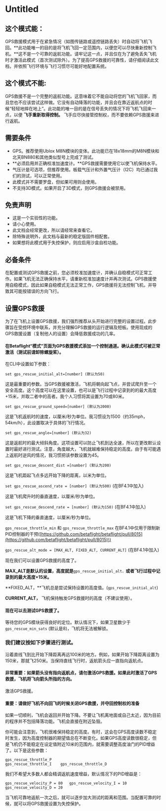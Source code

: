 # Untitled

## 这个模式能：

GPS救援模式用于在紧急情况（如图传链路或遥控链路丢失）时自动将飞机飞回。**此功能唯一的目的是将飞机飞回一定范围内，以便您可以尽快重新控制飞机。**这不是一个可靠的返航功能。请牢记这一点，并且仅在为了避免丢失飞机时才激活此模式（首次测试除外）。为了提高GPS救援的可靠性，请仔细阅读此文档，并依照飞行环境与飞行习惯尽可能好地配置系统。

## **这个模式不能:**

GPS救援不是一个完整的返航功能。这意味着它不能自动将您的飞机飞回家，而且您也不应该尝试这样做。它没有自动降落的功能，并且会在靠近返航点的时候“轻轻地摔在地上”。此功能的唯一目的是在信号丢失的情况下将飞机飞回来一点，以便**飞手重新取得控制。**飞手应尽快接管控制权，而不要依赖GPS救援来进行返航。

## 需要条件

* GPS。推荐使用Ublox M8N模块的变体。此功能已在18x18mm的M8N模块和北天BN880和其他类似型号上完成了测试。
* **必须启用并正确校准加速度计。**GPS救援需要使用它以使飞机保持水平。
* 气压计是可选项，但推荐使用。板载气压计和外置气压计（I2C）均已通过我们的测试，可以正常使用。
* 此模式并不需要罗盘，但如果可用则会使用。
* 不支持3D模式。如果开启了3D模式，则GPS救援会被禁用。

## 免责声明

* 这是一个实验性的功能。
* 请小心使用。
* 此文档会经常更改，所以请经常来查看它。
* 除特殊说明外，此文档与最新的稳定版固件相配套。
* 如果想将此模式用于失控保护，则应启用沙盒自检功能。

## 必备条件

在配置或测试GPS救援之前，您必须校准加速度计，并确认自稳模式可正常工作。如果飞机无法正确保持水平，请重新校准加速度计并再次测试。GPS救援使用自稳模式，因此如果自稳模式无法正常工作，GPS救援将无法控制飞机，并导致其可能按错误的方向飞行。

## 设置GPS救援

  
为了在飞机上设置GPS救援，我们强烈推荐从头开始进行完整的设置过程。此步骤旨在受控环境中联系，并充分理解GPS救援的运行逻辑及短板。使用现成的GPS救援设置（复制他人的设置）会降低救援成功的几率。

#### 在Betaflight“模式”页面为GPS救援模式添加一个控制通道。确认此模式可被正常激活（测试前请卸除螺旋桨）。

在CLI中设置如下参数：

`set gps_rescue_initial_alt=[number] (默认为50)`

这是最重要的参数。当GPS救援被激活，飞机将朝向起飞点，并尝试爬升至一个安全高度。这个高度可以在这里设置，也可以是飞行过程中记录到的的最大高度+15米，并取二者中的高者。我个人习惯将其设置为70或80米。

`set gps_rescue_ground_speed=[number] (默认为2000)`

这是飞机返航时的速度，以厘米/秒为单位。我习惯设为1500（约35mph，54km/h），此设置取决于具体的飞行情况。

`set gps_rescue_angle=[number] (默认为32)`

这是返航时的最大倾斜角度。这项设置可以防止飞机到达全速，所以在更改默认设置时最好进行测试。注意，角度越大，飞机就越难保持稳定的高度。由于有可能遇上返航时逆风的情况，我习惯把该参数设置为45。

`set gps_rescue_descent_dist =[number] (默认为200)`

这是飞机距起飞点多远开始下降的距离，以米为单位。

`set gps_rescue_ascend_rate = [number] (默认为500)` \(在BF4.1中加入\)

这是飞机爬升时的垂直速度，以厘米/秒为单位。

`set gps_rescue_descend_rate = [number] (默认为150)` \(在BF4.1中加入\)

这是飞机下降的垂直速度，以厘米/秒为单位。

`gps_rescue_throttle_min` 和 `gps_rescue_throttle_max` 在BF4.1中仅用于限制新PID控制器的干预\([https://github.com/betaflight/betaflight/pull/8015](https://github.com/betaflight/betaflight/pull/8015)\)

`gps_rescue_alt_mode = [MAX_ALT, FIXED_ALT, CURRENT_ALT]` \(在BF4.1中加入\)

现在我们可以设置GPS救援的高度了。

**MAX\_ALT是默认的设置，高度就是**`gps_rescue_initial_alt，`**或者飞行过程中记录到的最大高度+15米。**

**FIXED\_ALT，**飞机总是尝试保持设置的高度值。\(`gps_rescue_initial_alt`\)

**CURRENT\_ALT，** 飞机保持触发GPS救援时的高度（不建议使用）。

#### 现在可以去测试GPS救援了。

等待您的GPS模块获得良好的定位。默认情况下，如果卫星数少于`gps_rescue_min_sats` \(默认是8\)，飞机将无法被解锁。

### 我们建议按如下步骤进行测试。

沿着直线飞到比开始下降距离再远100米的地方。例如，如果开始下降距离设置为150米，那就飞250米。当保持直线飞行时，返航箭头应一直指向返航点。

#### 非常重要：如果箭头没有指向返航点，请勿激活GPS救援。如果此时激活了GPS救援，飞机将飞向箭头所指的方向。

激活GPS救援。

#### 重要：请做好飞机不向回飞的时候关闭GPS救援，并夺回控制权的准备

如果一切顺利，飞机会返回并开始下降。不要让飞机离地面或自己太近，因为目前的程序并不包括降落功能。飞机会直接在附近坠毁。

你可能会注意到，飞机很难保持稳定的高度。有时，这会在GPS高度读数不稳定时发生，因为高度控制器的期望值总在不断变化。如果GPS高度读数很稳定，但是飞机仍不能稳定在设定值附近10米的范围内，就需要调整高度油门的PID增益了。以下是这些参数：

`gps_rescue_throttle_P`    
`gps_rescue_throttle_I   
gps_rescue_throttle_D`

我们不希望大多数人都会精调返航速度增益，默认情况下的PID增益是：

`gps_rescue_velocity_P = 80  
gps_rescue_velocity_I = 10  
gps_rescue_velocity_D = 20`

当飞机可靠地返航一次之后，就可以逐步加大测试的距离和范围。当配置可靠的时候，就可以将GPS救援设置为失控保护。





